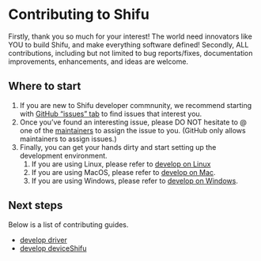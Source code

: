 # Contributing to Shifu

Firstly, thank you so much for your interest! The world need innovators like YOU to build Shifu, and make everything software defined!
Secondly, ALL contributions, including but not limited to bug reports/fixes, documentation improvements, enhancements, and ideas are welcome.

## Where to start

1. If you are new to Shifu developer commnunity, we recommend starting with [GitHub “issues” tab](https://github.com/Edgenesis/shifu/issues) to find issues that interest you.
2. Once you’ve found an interesting issue, please DO NOT hesitate to @ one of the [maintainers](https://github.com/Edgenesis/shifu/blob/main/.github/CODEOWNERS) to assign the issue to you. (GitHub only allows maintainers to assign issues.)
3. Finally, you can get your hands dirty and start setting up the development environment.
   1. If you are using Linux, please refer to [develop on Linux](../guide/development/develop-on-linux.md)
   2. If you are using MacOS, please refer to [develop on Mac](../guide/development/develop-on-mac.md).
   3. If you are using Windows, please refer to [develop on Windows](../guide/development/develop-on-Windows.md).

## Next steps

Below is a list of contributing guides.

- [develop driver](../guide/development/develop-driver.md)
- [develop deviceShifu](../guide/development/develop-deviceshifu.md)